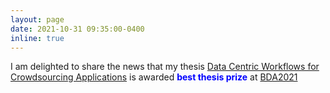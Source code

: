 ```yaml
---
layout: page
date: 2021-10-31 09:35:00-0400
inline: true
---
```

I am delighted to share the news that my thesis <a href="https://hal.inria.fr/tel-03274867/document" target="_blank">Data Centric Workflows for Crowdsourcing Applications</a> is awarded <span style="color:blue"><strong>best thesis prize</strong></span> at <a href="https://bda2021.inria.fr/" target="_blank">BDA2021</a>
